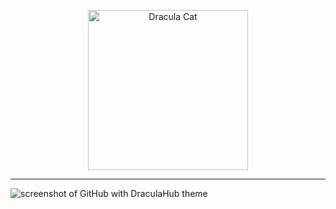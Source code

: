<p align="center">
    <img width="256" src="https://raw.githubusercontent.com/garetmckinley/DraculaHub/master/draculacat.svg?sanitize=true" alt="Dracula Cat" id="dracula-darken-50"/>
    <hr>
    <img src="https://raw.githubusercontent.com/garetmckinley/DraculaHub/master/screenshot.png" alt="screenshot of GitHub with DraculaHub theme"/>
</p>

